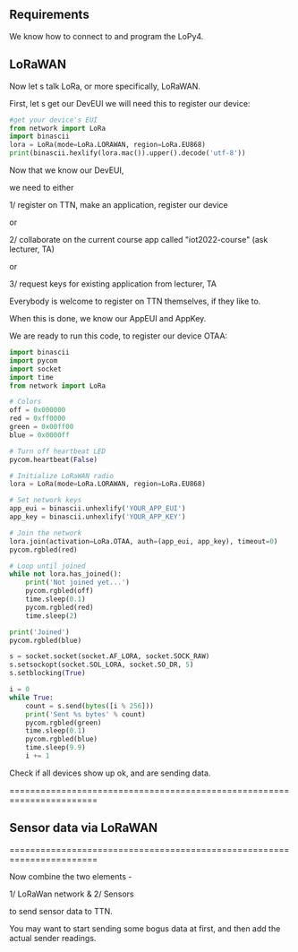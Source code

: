 ## Requirements

We know how to connect to and program the LoPy4.

## LoRaWAN

Now let s talk LoRa, or more specifically, LoRaWAN.

First, let s get our DevEUI we will need this to register our device:

```python
#get your device's EUI
from network import LoRa
import binascii
lora = LoRa(mode=LoRa.LORAWAN, region=LoRa.EU868)
print(binascii.hexlify(lora.mac()).upper().decode('utf-8'))
```

Now that we know our DevEUI,

we need to either

1/ register on TTN, make an application, register our device

or

2/ collaborate on the current course app called "iot2022-course" (ask lecturer, TA)

or

3/ request keys for existing application from lecturer, TA

Everybody is welcome to register on TTN themselves, if they like to.

When this is done, we know our AppEUI and AppKey.

We are ready to run this code, to register our device OTAA:

```python
import binascii
import pycom
import socket
import time
from network import LoRa

# Colors
off = 0x000000
red = 0xff0000
green = 0x00ff00
blue = 0x0000ff

# Turn off heartbeat LED
pycom.heartbeat(False)

# Initialize LoRaWAN radio
lora = LoRa(mode=LoRa.LORAWAN, region=LoRa.EU868)

# Set network keys
app_eui = binascii.unhexlify('YOUR_APP_EUI')
app_key = binascii.unhexlify('YOUR_APP_KEY')

# Join the network
lora.join(activation=LoRa.OTAA, auth=(app_eui, app_key), timeout=0)
pycom.rgbled(red)

# Loop until joined
while not lora.has_joined():
    print('Not joined yet...')
    pycom.rgbled(off)
    time.sleep(0.1)
    pycom.rgbled(red)
    time.sleep(2)

print('Joined')
pycom.rgbled(blue)

s = socket.socket(socket.AF_LORA, socket.SOCK_RAW)
s.setsockopt(socket.SOL_LORA, socket.SO_DR, 5)
s.setblocking(True)

i = 0
while True:
    count = s.send(bytes([i % 256]))
    print('Sent %s bytes' % count)
    pycom.rgbled(green)
    time.sleep(0.1)
    pycom.rgbled(blue)
    time.sleep(9.9)
    i += 1
```


Check if all devices show up  ok, and are sending data.

=======================================================================
## Sensor data via LoRaWAN
=======================================================================

Now combine the two elements -

1/ LoRaWan network
&
2/ Sensors

to send sensor data to TTN.

You may want to start sending some bogus data at first,
and then add the actual sender readings.










